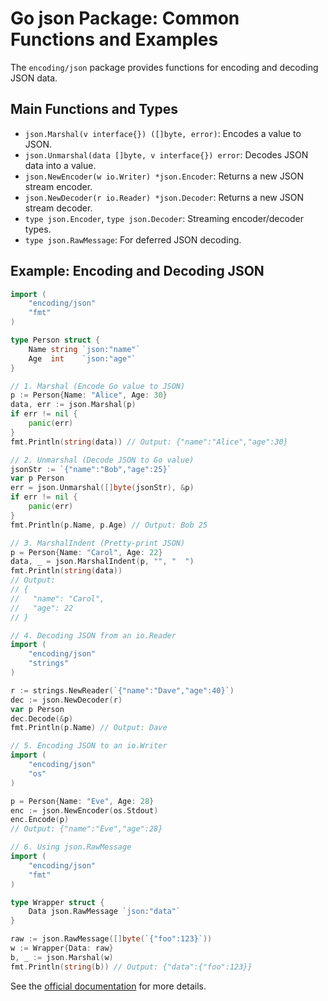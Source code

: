 # Go json Package: Common Functions and Examples

The `encoding/json` package provides functions for encoding and decoding JSON data.

## Main Functions and Types
- `json.Marshal(v interface{}) ([]byte, error)`: Encodes a value to JSON.
- `json.Unmarshal(data []byte, v interface{}) error`: Decodes JSON data into a value.
- `json.NewEncoder(w io.Writer) *json.Encoder`: Returns a new JSON stream encoder.
- `json.NewDecoder(r io.Reader) *json.Decoder`: Returns a new JSON stream decoder.
- `type json.Encoder`, `type json.Decoder`: Streaming encoder/decoder types.
- `type json.RawMessage`: For deferred JSON decoding.

## Example: Encoding and Decoding JSON
```go
import (
    "encoding/json"
    "fmt"
)

type Person struct {
    Name string `json:"name"`
    Age  int    `json:"age"`
}

// 1. Marshal (Encode Go value to JSON)
p := Person{Name: "Alice", Age: 30}
data, err := json.Marshal(p)
if err != nil {
    panic(err)
}
fmt.Println(string(data)) // Output: {"name":"Alice","age":30}

// 2. Unmarshal (Decode JSON to Go value)
jsonStr := `{"name":"Bob","age":25}`
var p Person
err = json.Unmarshal([]byte(jsonStr), &p)
if err != nil {
    panic(err)
}
fmt.Println(p.Name, p.Age) // Output: Bob 25

// 3. MarshalIndent (Pretty-print JSON)
p = Person{Name: "Carol", Age: 22}
data, _ = json.MarshalIndent(p, "", "  ")
fmt.Println(string(data))
// Output:
// {
//   "name": "Carol",
//   "age": 22
// }

// 4. Decoding JSON from an io.Reader
import (
    "encoding/json"
    "strings"
)

r := strings.NewReader(`{"name":"Dave","age":40}`)
dec := json.NewDecoder(r)
var p Person
dec.Decode(&p)
fmt.Println(p.Name) // Output: Dave

// 5. Encoding JSON to an io.Writer
import (
    "encoding/json"
    "os"
)

p = Person{Name: "Eve", Age: 28}
enc := json.NewEncoder(os.Stdout)
enc.Encode(p)
// Output: {"name":"Eve","age":28}

// 6. Using json.RawMessage
import (
    "encoding/json"
    "fmt"
)

type Wrapper struct {
    Data json.RawMessage `json:"data"`
}

raw := json.RawMessage([]byte(`{"foo":123}`))
w := Wrapper{Data: raw}
b, _ := json.Marshal(w)
fmt.Println(string(b)) // Output: {"data":{"foo":123}}
```

See the [official documentation](https://pkg.go.dev/encoding/json) for more details.
